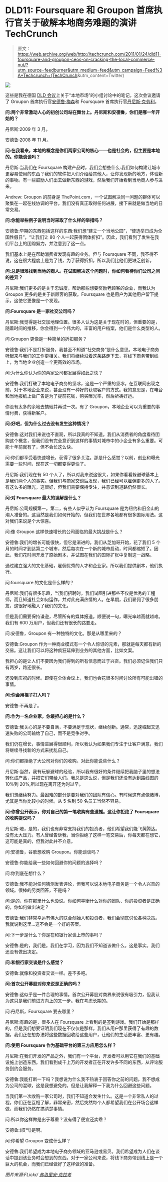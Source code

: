 # DLD11: Foursquare 和 Groupon 首席执行官关于破解本地商务难题的演讲 TechCrunch

> 原文：<https://web.archive.org/web/http://techcrunch.com/2011/01/24/dld11-foursquare-and-groupon-ceos-on-cracking-the-local-commerce-nut/?utm_source=feedburner&utm_medium=feed&utm_campaign=Feed%3A+Techcrunch+(TechCrunch>&utm_content=Twitter)

![](img/d45a43ee54558478861a4a11328ffe76.png)

这些是我在德国 [DLD 会议](https://web.archive.org/web/20230202233458/http://www.dld-conference.com/)上关于“本地市场”的小组讨论中的笔记，这次会议邀请了 Groupon 首席执行官[安德鲁·梅森](https://web.archive.org/web/20230202233458/http://www.crunchbase.com/person/andrew-mason)和 Foursquare 首席执行官[丹尼斯·克劳利](https://web.archive.org/web/20230202233458/http://www.crunchbase.com/person/dennis-crowley)。

**问:两个非常激动人心的初创公司站在舞台上。丹尼斯和安德鲁，你们是哪一年开始的？**

丹尼斯:2009 年 3 月。

安德鲁:2008 年 11 月。

**问:在我看来，本地的概念是你们两家公司的核心——也是社会的，但主要是本地的。你能谈谈吗？**

丹尼斯:当我们在 Foursquare 构建产品时，我们会想些什么:我们如何构建让城市更容易使用的东西？我们的软件把人们介绍给其他人，让你发现新的地方，体验新的事物。有一些鼓励人们出去做新东西的游戏，然后我们开始看到当地商人参与进来。

Andrew: Groupon 的前身是 ThePoint.com，一个试图解决同一问题的群体可以聚集在一起在线协调的平台。我们没有真正取得任何进展，接下来就是做当地的日常交易。

**问:你能举些例子说明当时采取了什么样的举措吗？**

安德鲁:早期的东西包括这样的东西:我们想“建立一个当地公园”，“使选举日成为全国性假日”，“让我们让 80 个人一起获得团体折扣”。因此，我们看到了发生在我们平台上的团购努力，并注意到了这一点。

我们基本上是在帮助消费者发现有趣的业务。但与 Foursquare 不同，我不得不说，这在很大程度上是为了钱，为了获得折扣，所以我们比他们更缺乏创新。

**问:总是很难找到当地的商人。在试图解决这个问题时，你如何看待你们公司之间的差异？**

丹尼斯:我们更多的是关于忠诚度，帮助那些想要奖励老顾客的企业，而我认为 Groupon 更多的是关于新顾客的获取。Foursquare 也是用户为其他用户留下提示，这使它更像是一个发现。

**问:Foursquare 是一家社交公司吗？**

丹尼斯:我觉得是社交加地理位置。很多人认为这是关于现在时的，但重要的是，随着时间的推移，你会得到一个伟大的，丰富的用户档案，他们是什么类型的人。

问:Groupon 更像是一种简单的折扣服务？

安德鲁:我们不是打折服务，我甚至不知道“社交商务”是什么意思。本地电子商务听起来与我们的工作更相关。我们将继续沿着这条路走下去，将线下商务带到线上，为当地企业创造一个更高效的市场。

问:为什么你认为你的两家公司都发展得如此之快？

安德鲁:我们打破了本地电子商务的坚冰，这是一个严重的坚冰。在互联网出现之前，对于本地企业来说，甚至没有一种好的获取客户的方式。我的意思是，在电台和当地报纸上做广告是为了提前花钱，购买曝光率，然后祈祷好运。

你没有太多的余地去搞砸并再试一次。有了 Groupon，本地企业可以为重要的事情付费，获得新客户。

**问:好吧，但为什么过去没有发生这种情况？**

安德鲁:这对我们来说也不直观，所以我真的不知道。我们从消费者的角度看待团购这个概念，但我们没有完全意识到这样的事情对城市中的小企业有多么重要。可能十年前就有了，但不会长这么快。

问:你们都享受着快速增长，获得了很多关注。那是什么感觉？以前，创业和曝光需要一些时间，现在这一切都变得更快了。

丹尼斯:我们现在有 50 个人了，所以对我来说这很大，如果你看看躲避球基本上是我们两个人的事实。但我们与商家交谈后发现，我们已经可以雇佣更多的人了。有这么多的曝光，这很好，但我们需要保持专注，并意识到道路仍然很长。

**问:对 Foursquare 最大的误解是什么？**

丹尼斯:公司规模第一。第二，有些人似乎认为 Foursquare 是为纽约和旧金山的潮人准备的。这当然是我们如何开始的，但我们在世界各地都有很多国际用法。这对我们来说是个大惊喜。

问:像 Groupon 这样快速增长的公司面临的最大挑战是什么？

安德鲁:我们的增长可能很快，但它是渐进的。我们从芝加哥开始，花了我们 5 个月的时间才到达第二个城市，然后每次在一个新的城市启动，时间都缩短了。因此，我们花时间开发了原始剧本，并试图在我们的国际扩张中复制这一战略。

通过建立强大的文化基础，雇佣优秀的人才和企业家。所以我们提供剧本，他们执行。

问:foursquare 的文化是什么样的？

丹尼斯:我们有很多乐趣，当我们招聘时，我们试图引进那些不仅是优秀的工程师，而且知道社会如何运作，并对此充满热情的人。在早期，我们雇佣了很多朋友，这很好地融入了我们的文化。

但是我们需要保持谦逊，尽管所有的媒体报道。顺便说一句，曝光率越高就越难。我们有 600 万用户，但我们还有很长的路要走。

问:安德鲁，Groupon 有一种独特的文化。那是从哪里来的？

安德鲁:Groupon 作为一种商业模式有一个令人惊讶的元素，那就是每天都有新的交易。这让我们可以将这种疯狂延伸到业务的其他方面，比如文案。

我担心的是让人们不要因为我们得到的所有信息而过于兴奋。我们必须记住我们只有两岁，路还很长。

还没到庆祝的时候。即使在全体会议上，我们也会花很多时间讨论所有可能出错的事情。

**问:你会用棍子打人吗？**

安德鲁:不再是了。

**问:作为一名企业家，你最担心的是什么？**

安德鲁:我关心的是不要自满，不要满足于现状，继续创新。通常，迅速崛起又迅速失败的公司输给了自己，而不是竞争对手。

我们仍在增长，事情进展得很顺利，所以我认为如果我们专注于让客户满意，我们将继续寻找新的方式来扰乱自己。

问:你们都拒绝了大公司对你们的收购。对此你能说些什么？

丹尼斯:当然，我有玩躲避球的经验，所以我有很好的条件继续把我脑子里的想法转化成产品，并把它们带给人们。我总是这么说，但是我们还没有达到路线图的 10%到 20%,所以现在离开还为时过早。

我们想继续努力。最困难的部分是要对我们的团队有信心。有时候这有点像赌博，尤其是当你比较小的时候。从 5 名到 50 名员工当然不容易。

**问:你曾公开表示，你对自己的第一笔收购有些遗憾。这让你拒绝了 Foursquare 的收购提议吗？**

丹尼斯:嗯，是的，我们也有非常支持我们的投资者，他们希望我们能飞黄腾达。没有太大压力。有人曾经告诉我，当你拒绝了这样一笔交易后，你每天都在想它，这可能是真的，但我对此并不介意。

问:安德鲁，谷歌想收购 Groupon。你能谈谈吗？

安德鲁:你能给我一些如何回避你的问题的选择吗？

问:你到底在想什么？

安德鲁:我不能对任何猜测发表评论，但我可以说本地电子商务是一个令人兴奋的领域。很棒的另类回答，不是吗？

问:是的，你在那里什么也没说。你如何平衡什么对你的团队、你的投资者是正确的，你如何做出决定？

安德鲁:我们非常幸运有伟大的联合创始人和投资者，我们会彻底讨论各种决策。我就说到这里…这不会是一个好的答案。

问:下一步是什么？你是在和银行家谈上市的事吗？

安德鲁:是的，我们是。我们在学习，因为我们不知道该做什么。这是事实。我们还没有做出决定。

**问:和银行家交谈是什么感觉？**

安德鲁:就像和投资者交谈一样。差不多吧。

**问:首次公开募股对你来说是正确的吗？**

安德鲁:这似乎是一件合理的事情。首次公开募股对商界来说很有吸引力，但我认为这只是我们前进方向上的又一步。我在考虑长期的。

问:丹尼斯，Foursquare 要去哪里？

丹尼斯:有趣的是，很多人在 Foursquare 上看到的是签到游戏。我们开始是那样的，但是我们想要证明我们现在不仅仅是那样。我们从用户那里获得了有趣的数据，我们正在想办法将这些数据回收给这些用户，让他们的生活更丰富、更有趣。

**问:使用 Foursquare 作为基础平台的第三方应用怎么样？**

丹尼斯:在我们开发的产品之外，我们有一个平台，开发者可以用它在我们的基础设施上创造东西。我们看到成千上万的开发者正在开发许多不同的东西，从评论服务到约会服务。

安德鲁:我能打断一下吗？我想说为什么我不热衷于回答你之前的问题。我不想成为公司的混球，这是我想避免的。但是让我解释一下我为什么回避这些问题。

当我们第一次收购一家公司时，我们不知道会发生什么。这是一个非常私人的过程，你们正在互相了解，非常亲密，然后突然每个人都希望我们在公开场合这样做，而我们仍然在搞清楚事情。

问:所以你这样做是出于尊重？没有得了便宜还卖乖？

安德鲁:(叹气)是啊。

问:你希望 Groupon 变成什么样？

安德鲁:我们希望成为本地电子商务领域的亚马逊或易贝。我们希望成为人们在谈话中提到该业务时会想到的东西。对于一家公司来说，将线下商务带到线上是一个巨大的机会，而我们已经做好了这样做的准备。

*图片来源:FLickr/ [弗洛里安·克拉考](https://web.archive.org/web/20230202233458/http://www.flickr.com/photos/dotdean/5384158935/in/photostream/)*
